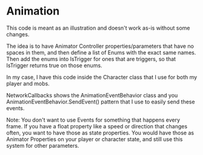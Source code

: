 # Animation

This code is meant as an illustration and doesn't work as-is without some changes.

The idea is to have Animator Controller properties/parameters that have no spaces in them, and then define a list of Enums with the exact same names. Then add the enums into IsTrigger for ones that are triggers, so that IsTrigger returns true on those enums.

In my case, I have this code inside the Character class that I use for both my player and mobs.

NetworkCallbacks shows the AnimationEventBehavior class and you AnimationEventBehavior.SendEvent() pattern that I use to easily send these events.

Note: You don't want to use Events for something that happens every frame. If you have a float property like a speed or direction that changes often, you want to have those as state properties. You would have those as Animator Properties on your player or character state, and still use this system for other parameters.
